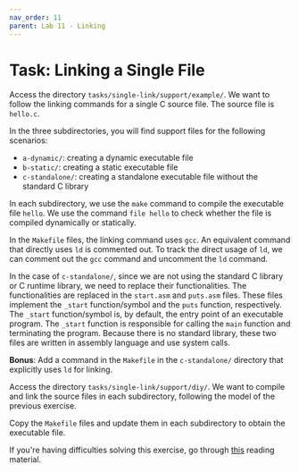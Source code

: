 ```yaml
---
nav_order: 11
parent: Lab 11 - Linking
---
```


# Task: Linking a Single File

Access the directory `tasks/single-link/support/example/`.
We want to follow the linking commands for a single C source file.
The source file is `hello.c`.

In the three subdirectories, you will find support files for the following scenarios:

- `a-dynamic/`: creating a dynamic executable file
- `b-static/`: creating a static executable file
- `c-standalone/`: creating a standalone executable file without the standard C library

In each subdirectory, we use the `make` command to compile the executable file `hello`.
We use the command `file hello` to check whether the file is compiled dynamically or statically.

In the `Makefile` files, the linking command uses `gcc`.
An equivalent command that directly uses `ld` is commented out.
To track the direct usage of `ld`, we can comment out the `gcc` command and uncomment the `ld` command.

In the case of `c-standalone/`, since we are not using the standard C library or C runtime library, we need to replace their functionalities.
The functionalities are replaced in the `start.asm` and `puts.asm` files.
These files implement the `_start` function/symbol and the `puts` function, respectively.
The `_start` function/symbol is, by default, the entry point of an executable program.
The `_start` function is responsible for calling the `main` function and terminating the program.
Because there is no standard library, these two files are written in assembly language and use system calls.

**Bonus**: Add a command in the `Makefile` in the `c-standalone/` directory that explicitly uses `ld` for linking.

Access the directory `tasks/single-link/support/diy/`.
We want to compile and link the source files in each subdirectory, following the model of the previous exercise.

Copy the `Makefile` files and update them in each subdirectory to obtain the executable file.

If you're having difficulties solving this exercise, go through [this](../../reading/linking.md) reading material.
